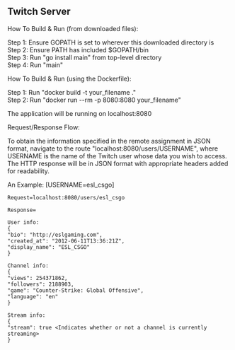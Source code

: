 ## Twitch Server

How To Build & Run (from downloaded files):

Step 1: Ensure GOPATH is set to wherever this downloaded directory is<br />
Step 2: Ensure PATH has included $GOPATH/bin<br />
Step 3: Run "go install main" from top-level directory<br />
Step 4: Run "main"

How To Build & Run (using the Dockerfile):

Step 1: Run "docker build -t your_filename ."<br />
Step 2: Run "docker run --rm -p 8080:8080 your_filename"

The application will be running on localhost:8080

Request/Response Flow:

To obtain the information specified in the remote assignment in JSON format, 
navigate to the route "localhost:8080/users/USERNAME", where USERNAME is the name 
of the Twitch user whose data you wish to access. The HTTP response will be in
JSON format with appropriate headers added for readability.

An Example: [USERNAME=esl_csgo]

    Request=localhost:8080/users/esl_csgo

    Response=

    User info:
    {
    "bio": "http://eslgaming.com",
    "created_at": "2012-06-11T13:36:21Z",
    "display_name": "ESL_CSGO"
    }

    Channel info:
    {
    "views": 254371862,
    "followers": 2188903,
    "game": "Counter-Strike: Global Offensive",
    "language": "en"
    }

    Stream info:
    {
    "stream": true <Indicates whether or not a channel is currently streaming>
    }
